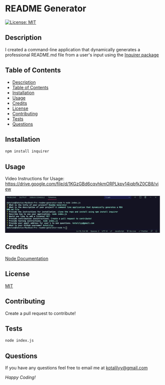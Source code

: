 # README Generator

[![License: MIT](https://img.shields.io/badge/License-MIT-yellow.svg)](https://opensource.org/licenses/MIT)

## Description

I created a command-line application that dynamically generates a professional README.md file from a user's input using the [Inquirer package](https://www.npmjs.com/package/inquirer)

## Table of Contents

  - [Description](#description)
  - [Table of Contents](#table-of-contents)
  - [Installation](#installation)
  - [Usage](#usage)
  - [Credits](#credits)
  - [License](#license)
  - [Contributing](#contributing)
  - [Tests](#tests)
  - [Questions](#questions)

## Installation

```bash
npm install inquirer
``` 

## Usage

Video Instructions for Usage: https://drive.google.com/file/d/1KGzGBd6cqvhkmORPLkpv14iqbfkZ0CB8/view

![screenshot](/images/readmegen.png)

## Credits

[Node Documentation](https://nodejs.org/en/docs/)

## License

[MIT](https://opensource.org/licenses/MIT)

## Contributing 

Create a pull request to contribute!

## Tests

```bash
node index.js
``` 

## Questions

If you have any questions feel free to email me at kotalilyy@gmail.com

_Happy Coding!_

